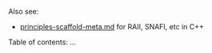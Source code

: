 
Also see:
  * [principles-scaffold-meta.md](principles-scaffold-meta.md)  for RAII, SNAFI, etc in C++

Table of contents: ...
